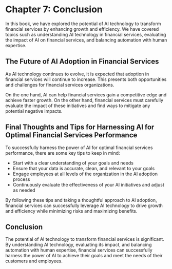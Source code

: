 Chapter 7: Conclusion
=====================

In this book, we have explored the potential of AI technology to transform financial services by enhancing growth and efficiency. We have covered topics such as understanding AI technology in financial services, evaluating the impact of AI on financial services, and balancing automation with human expertise.

The Future of AI Adoption in Financial Services
-----------------------------------------------

As AI technology continues to evolve, it is expected that adoption in financial services will continue to increase. This presents both opportunities and challenges for financial services organizations.

On the one hand, AI can help financial services gain a competitive edge and achieve faster growth. On the other hand, financial services must carefully evaluate the impact of these initiatives and find ways to mitigate any potential negative impacts.

Final Thoughts and Tips for Harnessing AI for Optimal Financial Services Performance
------------------------------------------------------------------------------------

To successfully harness the power of AI for optimal financial services performance, there are some key tips to keep in mind:

* Start with a clear understanding of your goals and needs
* Ensure that your data is accurate, clean, and relevant to your goals
* Engage employees at all levels of the organization in the AI adoption process
* Continuously evaluate the effectiveness of your AI initiatives and adjust as needed

By following these tips and taking a thoughtful approach to AI adoption, financial services can successfully leverage AI technology to drive growth and efficiency while minimizing risks and maximizing benefits.

Conclusion
----------

The potential of AI technology to transform financial services is significant. By understanding AI technology, evaluating its impact, and balancing automation with human expertise, financial services can successfully harness the power of AI to achieve their goals and meet the needs of their customers and employees.
